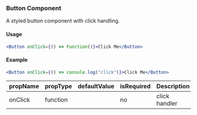 ### Button Component

A styled button component with click handling.

#### Usage
```jsx
<Button onClick={() => Function()}>Click Me</Button>
```

#### Example

```jsx
<Button onClick={() => console.log("click")}>Click Me</Button>
```

| propName | propType | defaultValue | isRequired | Description   |
| -------- | -------- | ------------ | ---------- | ------------- |
| onClick  | function |              | no         | click handler |
